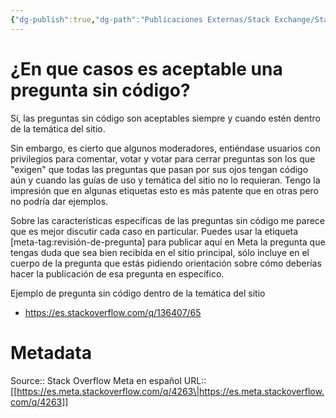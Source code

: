 ```yaml
---
{"dg-publish":true,"dg-path":"Publicaciones Externas/Stack Exchange/Stack Overflow en español/Stack Overflow en español Meta/es.meta.stackoverflow.com-4263.md","permalink":"/publicaciones-externas/stack-exchange/stack-overflow-en-espanol/stack-overflow-en-espanol-meta/es-meta-stackoverflow-com-4263/","title":"¿En que casos es aceptable una pregunta sin código?","hide":true,"noteIcon":"default","created":"2024-04-03T12:49:10.595-06:00","updated":"2024-04-05T16:44:04.227-06:00"}
---
```


# ¿En que casos es aceptable una pregunta sin código?

Sí, las preguntas sin código son aceptables siempre y cuando estén dentro de la temática del sitio.

Sin embargo, es cierto que algunos moderadores, entiéndase usuarios con privilegios para comentar, votar y votar para cerrar preguntas son los que "exigen" que todas las preguntas que pasan por sus ojos tengan código aún y cuando las guías de uso y temática del sitio no lo requieran. Tengo la impresión que en algunas etiquetas esto es más patente que en otras pero no podría dar ejemplos.

Sobre las características específicas de las preguntas sin código me parece que es mejor discutir cada caso en particular. Puedes usar la etiqueta [meta-tag:revisión-de-pregunta] para publicar aquí en Meta la pregunta que tengas duda que sea bien recibida en el sitio principal, sólo incluye en el cuerpo de la pregunta que estás pidiendo orientación sobre cómo deberías hacer la publicación de esa pregunta en específico.

Ejemplo de pregunta sin código dentro de la temática del sitio

- https://es.stackoverflow.com/q/136407/65

# Metadata
Source:: Stack Overflow Meta en español
URL:: [[https://es.meta.stackoverflow.com/q/4263\|https://es.meta.stackoverflow.com/q/4263]]

